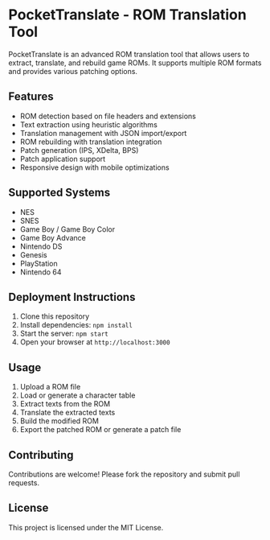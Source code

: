 # PocketTranslate - ROM Translation Tool

PocketTranslate is an advanced ROM translation tool that allows users to extract, translate, and rebuild game ROMs. It supports multiple ROM formats and provides various patching options.

## Features

- ROM detection based on file headers and extensions
- Text extraction using heuristic algorithms
- Translation management with JSON import/export
- ROM rebuilding with translation integration
- Patch generation (IPS, XDelta, BPS)
- Patch application support
- Responsive design with mobile optimizations

## Supported Systems

- NES
- SNES
- Game Boy / Game Boy Color
- Game Boy Advance
- Nintendo DS
- Genesis
- PlayStation
- Nintendo 64

## Deployment Instructions

1. Clone this repository
2. Install dependencies: `npm install`
3. Start the server: `npm start`
4. Open your browser at `http://localhost:3000`

## Usage

1. Upload a ROM file
2. Load or generate a character table
3. Extract texts from the ROM
4. Translate the extracted texts
5. Build the modified ROM
6. Export the patched ROM or generate a patch file

## Contributing

Contributions are welcome! Please fork the repository and submit pull requests.

## License

This project is licensed under the MIT License.